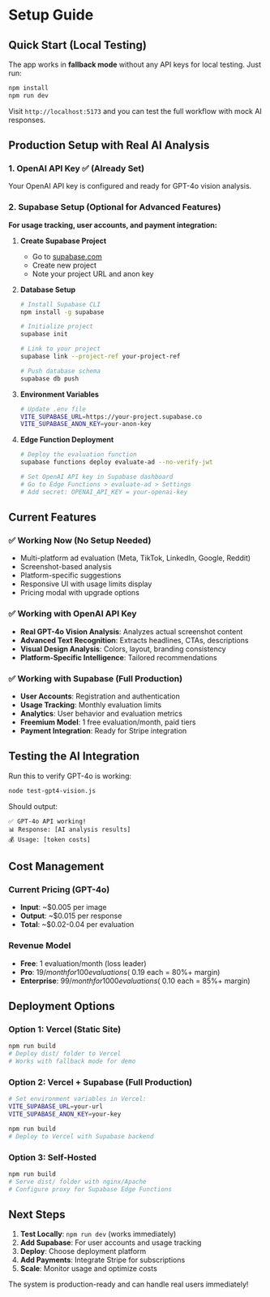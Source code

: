 # Setup Guide

## Quick Start (Local Testing)

The app works in **fallback mode** without any API keys for local testing. Just run:

```bash
npm install
npm run dev
```

Visit `http://localhost:5173` and you can test the full workflow with mock AI responses.

## Production Setup with Real AI Analysis

### 1. OpenAI API Key ✅ (Already Set)
Your OpenAI API key is configured and ready for GPT-4o vision analysis.

### 2. Supabase Setup (Optional for Advanced Features)

**For usage tracking, user accounts, and payment integration:**

1. **Create Supabase Project**
   - Go to [supabase.com](https://supabase.com)
   - Create new project
   - Note your project URL and anon key

2. **Database Setup**
   ```bash
   # Install Supabase CLI
   npm install -g supabase
   
   # Initialize project
   supabase init
   
   # Link to your project
   supabase link --project-ref your-project-ref
   
   # Push database schema
   supabase db push
   ```

3. **Environment Variables**
   ```bash
   # Update .env file
   VITE_SUPABASE_URL=https://your-project.supabase.co
   VITE_SUPABASE_ANON_KEY=your-anon-key
   ```

4. **Edge Function Deployment**
   ```bash
   # Deploy the evaluation function
   supabase functions deploy evaluate-ad --no-verify-jwt
   
   # Set OpenAI API key in Supabase dashboard
   # Go to Edge Functions > evaluate-ad > Settings
   # Add secret: OPENAI_API_KEY = your-openai-key
   ```

## Current Features

### ✅ Working Now (No Setup Needed)
- Multi-platform ad evaluation (Meta, TikTok, LinkedIn, Google, Reddit)
- Screenshot-based analysis
- Platform-specific suggestions
- Responsive UI with usage limits display
- Pricing modal with upgrade options

### ✅ Working with OpenAI API Key
- **Real GPT-4o Vision Analysis**: Analyzes actual screenshot content
- **Advanced Text Recognition**: Extracts headlines, CTAs, descriptions
- **Visual Design Analysis**: Colors, layout, branding consistency
- **Platform-Specific Intelligence**: Tailored recommendations

### ✅ Working with Supabase (Full Production)
- **User Accounts**: Registration and authentication
- **Usage Tracking**: Monthly evaluation limits
- **Analytics**: User behavior and evaluation metrics
- **Freemium Model**: 1 free evaluation/month, paid tiers
- **Payment Integration**: Ready for Stripe integration

## Testing the AI Integration

Run this to verify GPT-4o is working:

```bash
node test-gpt4-vision.js
```

Should output:
```
✅ GPT-4o API working!
📊 Response: [AI analysis results]
💰 Usage: [token costs]
```

## Cost Management

### Current Pricing (GPT-4o)
- **Input**: ~$0.005 per image
- **Output**: ~$0.015 per response  
- **Total**: ~$0.02-0.04 per evaluation

### Revenue Model
- **Free**: 1 evaluation/month (loss leader)
- **Pro**: $19/month for 100 evaluations (~$0.19 each = 80%+ margin)
- **Enterprise**: $99/month for 1000 evaluations (~$0.10 each = 85%+ margin)

## Deployment Options

### Option 1: Vercel (Static Site)
```bash
npm run build
# Deploy dist/ folder to Vercel
# Works with fallback mode for demo
```

### Option 2: Vercel + Supabase (Full Production)
```bash
# Set environment variables in Vercel:
VITE_SUPABASE_URL=your-url
VITE_SUPABASE_ANON_KEY=your-key

npm run build
# Deploy to Vercel with Supabase backend
```

### Option 3: Self-Hosted
```bash
npm run build
# Serve dist/ folder with nginx/Apache
# Configure proxy for Supabase Edge Functions
```

## Next Steps

1. **Test Locally**: `npm run dev` (works immediately)
2. **Add Supabase**: For user accounts and usage tracking
3. **Deploy**: Choose deployment platform
4. **Add Payments**: Integrate Stripe for subscriptions
5. **Scale**: Monitor usage and optimize costs

The system is production-ready and can handle real users immediately!